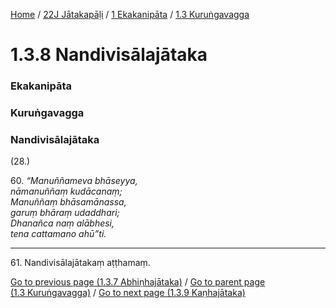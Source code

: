 
[Home](/) / [22J Jātakapāḷi](../../../22J.md) / [1 Ekakanipāta](../../1.md) / [1.3 Kuruṅgavagga](../1.3.md)

# 1.3.8 Nandivisālajātaka

### Ekakanipāta

### Kuruṅgavagga

### Nandivisālajātaka

(28.)

60\. _“Manuññameva bhāseyya,_  
_nāmanuññaṃ kudācanaṃ;_  
_Manuññaṃ bhāsamānassa,_  
_garuṃ bhāraṃ udaddhari;_  
_Dhanañca naṃ alābhesi,_  
_tena cattamano ahū”ti._  


---

61\. Nandivisālajātakaṃ aṭṭhamaṃ.



[Go to previous page (1.3.7 Abhiṇhajātaka)](1.3.7.md) / [Go to parent page (1.3 Kuruṅgavagga)](../1.3.md) / [Go to next page (1.3.9 Kaṇhajātaka)](1.3.9.md)


